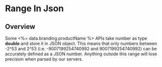 # Range In Json
## Overview
Some <%= data.branding.productName %> APIs take number as type **double** and store it in JSON object. 
This means that only numbers between -2^53 and 2^53 (i.e. -9007199254740992 and 9007199254740992) can be accurately defined as a JSON number. 
Anything outside this range will lose precision when parsed by our servers.

